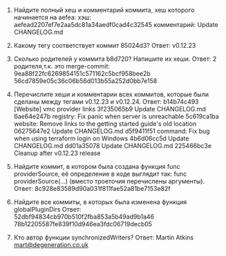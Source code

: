 1. Найдите полный хеш и комментарий коммита, хеш которого начинается на aefea:
	хэш: aefead2207ef7e2aa5dc81a34aedf0cad4c32545
	комментарий: Update CHANGELOG.md

2. Какому тегу соответствует коммит 85024d3?
	Ответ: v0.12.23

3. Сколько родителей у коммита b8d720? Напишите их хеши.
	Ответ: 2 родителя,т.к. это merge-commit:
	9ea88f22fc6269854151c571162c5bcf958bee2b
	56cd7859e05c36c06b56d013b55a252d0bb7e158

4. Перечислите хеши и комментарии всех коммитов, которые были сделаны между тегами v0.12.23 и v0.12.24.
	Ответ:
	b14b74c493 [Website] vmc provider links
	3f235065b9 Update CHANGELOG.md
	6ae64e247b registry: Fix panic when server is unreachable
	5c619ca1ba website: Remove links to the getting started guide's old location
	06275647e2 Update CHANGELOG.md
	d5f9411f51 command: Fix bug when using terraform login on Windows
	4b6d06cc5d Update CHANGELOG.md
	dd01a35078 Update CHANGELOG.md
	225466bc3e Cleanup after v0.12.23 release

5. Найдите коммит, в котором была создана функция func providerSource, её определение в коде выглядит так: func providerSource(...) (вместо троеточия перечислены аргументы).
	Ответ:
	8c928e83589d90a031f811fae52a81be7153e82f

6. Найдите все коммиты, в которых была изменена функция globalPluginDirs
	Ответ:
	52dbf94834cb970b510f2fba853a5b49ad9b1a46
	78b12205587fe839f10d946ea3fdc06719decb05

7. Кто автор функции synchronizedWriters?
	Ответ: Martin Atkins <mart@degeneration.co.uk>